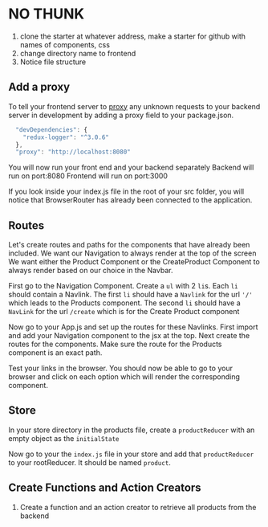 # NO THUNK

1. clone the starter at whatever address, make a starter for github with names of components, css
2. change directory name to frontend
3. Notice file structure

## Add a proxy

To tell your frontend server to [proxy](https://create-react-app.dev/docs/proxying-api-requests-in-development/) any unknown requests to your backend server in development by adding a proxy field to your package.json.

```js
  "devDependencies": {
    "redux-logger": "^3.0.6"
  },
  "proxy": "http://localhost:8080"
```

You will now run your front end and your backend separately
Backend will run on port:8080
Frontend will run on port:3000

If you look inside your index.js file in the root of your src folder, you will notice that BrowserRouter has already been connected to the application.

## Routes

Let's create routes and paths for the components that have already been included.
We want our Navigation to always render at the top of the screen
We want either the Product Component or the CreateProduct Component to always render based on our choice in the Navbar.

First go to the Navigation Component. Create a `ul` with 2 `li`s. Each `li` should contain a Navlink. The first `li` should have a `Navlink` for the url `'/'` which leads to the Products component. The second `li` should have a `NavLink` for the url `/create` which is for the Create Product component

Now go to your App.js and set up the routes for these Navlinks.
First import and add your Navigation component to the jsx at the top.
Next create the routes for the components. Make sure the route for the Products component is an exact path.

Test your links in the browser. You should now be able to go to your browser and click on each option which will render the corresponding component.

## Store

In your store directory in the products file, create a `productReducer` with an empty object as the `initialState`

Now go to your the `index.js` file in your store and add that `productReducer` to your rootReducer. It should be named `product`.

## Create Functions and Action Creators

1. Create a function and an action creator to retrieve all products from the backend
